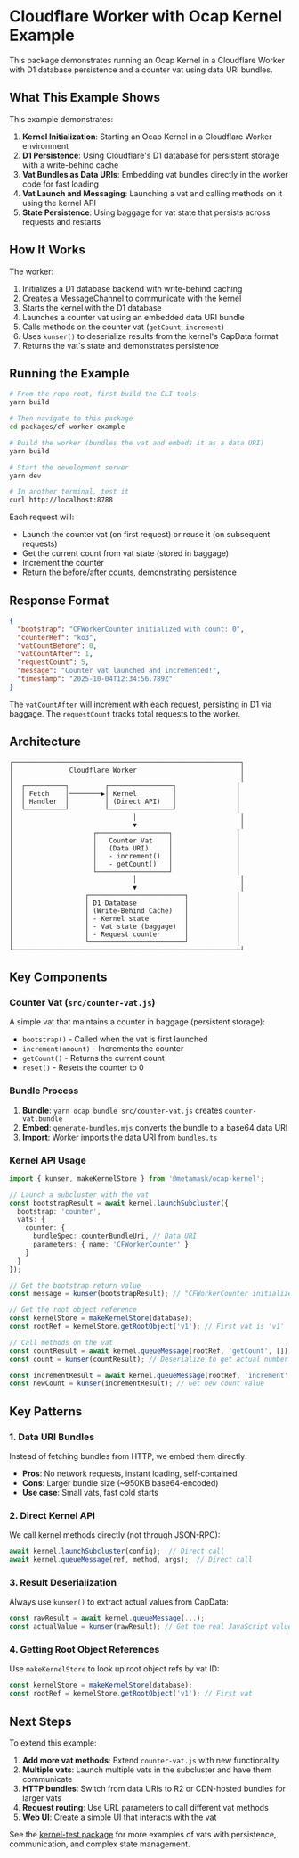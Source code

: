 # Cloudflare Worker with Ocap Kernel Example

This package demonstrates running an Ocap Kernel in a Cloudflare Worker with D1 database persistence and a counter vat using data URI bundles.

## What This Example Shows

This example demonstrates:

1. **Kernel Initialization**: Starting an Ocap Kernel in a Cloudflare Worker environment
2. **D1 Persistence**: Using Cloudflare's D1 database for persistent storage with a write-behind cache
3. **Vat Bundles as Data URIs**: Embedding vat bundles directly in the worker code for fast loading
4. **Vat Launch and Messaging**: Launching a vat and calling methods on it using the kernel API
5. **State Persistence**: Using baggage for vat state that persists across requests and restarts

## How It Works

The worker:

1. Initializes a D1 database backend with write-behind caching
2. Creates a MessageChannel to communicate with the kernel
3. Starts the kernel with the D1 database
4. Launches a counter vat using an embedded data URI bundle
5. Calls methods on the counter vat (`getCount`, `increment`)
6. Uses `kunser()` to deserialize results from the kernel's CapData format
7. Returns the vat's state and demonstrates persistence

## Running the Example

```bash
# From the repo root, first build the CLI tools
yarn build

# Then navigate to this package
cd packages/cf-worker-example

# Build the worker (bundles the vat and embeds it as a data URI)
yarn build

# Start the development server
yarn dev

# In another terminal, test it
curl http://localhost:8788
```

Each request will:
- Launch the counter vat (on first request) or reuse it (on subsequent requests)
- Get the current count from vat state (stored in baggage)
- Increment the counter
- Return the before/after counts, demonstrating persistence

## Response Format

```json
{
  "bootstrap": "CFWorkerCounter initialized with count: 0",
  "counterRef": "ko3",
  "vatCountBefore": 0,
  "vatCountAfter": 1,
  "requestCount": 5,
  "message": "Counter vat launched and incremented!",
  "timestamp": "2025-10-04T12:34:56.789Z"
}
```

The `vatCountAfter` will increment with each request, persisting in D1 via baggage. The `requestCount` tracks total requests to the worker.

## Architecture

```
┌─────────────────────────────────────────────────────────┐
│              Cloudflare Worker                          │
│                                                         │
│  ┌──────────┐         ┌────────────────┐               │
│  │ Fetch    │────────▶│ Kernel         │               │
│  │ Handler  │         │ (Direct API)   │               │
│  └──────────┘         └────────────────┘               │
│                              │                          │
│                              ▼                          │
│                    ┌──────────────────┐                │
│                    │   Counter Vat    │                │
│                    │   (Data URI)     │                │
│                    │   - increment()  │                │
│                    │   - getCount()   │                │
│                    └──────────────────┘                │
│                              │                          │
│                              ▼                          │
│                  ┌────────────────────────┐            │
│                  │ D1 Database            │            │
│                  │ (Write-Behind Cache)   │            │
│                  │ - Kernel state         │            │
│                  │ - Vat state (baggage)  │            │
│                  │ - Request counter      │            │
│                  └────────────────────────┘            │
└─────────────────────────────────────────────────────────┘
```

## Key Components

### Counter Vat (`src/counter-vat.js`)
A simple vat that maintains a counter in baggage (persistent storage):
- `bootstrap()` - Called when the vat is first launched
- `increment(amount)` - Increments the counter
- `getCount()` - Returns the current count
- `reset()` - Resets the counter to 0

### Bundle Process
1. **Bundle**: `yarn ocap bundle src/counter-vat.js` creates `counter-vat.bundle`
2. **Embed**: `generate-bundles.mjs` converts the bundle to a base64 data URI
3. **Import**: Worker imports the data URI from `bundles.ts`

### Kernel API Usage

```typescript
import { kunser, makeKernelStore } from '@metamask/ocap-kernel';

// Launch a subcluster with the vat
const bootstrapResult = await kernel.launchSubcluster({
  bootstrap: 'counter',
  vats: {
    counter: {
      bundleSpec: counterBundleUri, // Data URI
      parameters: { name: 'CFWorkerCounter' }
    }
  }
});

// Get the bootstrap return value
const message = kunser(bootstrapResult); // "CFWorkerCounter initialized..."

// Get the root object reference
const kernelStore = makeKernelStore(database);
const rootRef = kernelStore.getRootObject('v1'); // First vat is 'v1'

// Call methods on the vat
const countResult = await kernel.queueMessage(rootRef, 'getCount', []);
const count = kunser(countResult); // Deserialize to get actual number

const incrementResult = await kernel.queueMessage(rootRef, 'increment', [1]);
const newCount = kunser(incrementResult); // Get new count value
```

## Key Patterns

### 1. Data URI Bundles
Instead of fetching bundles from HTTP, we embed them directly:
- **Pros**: No network requests, instant loading, self-contained
- **Cons**: Larger bundle size (~950KB base64-encoded)
- **Use case**: Small vats, fast cold starts

### 2. Direct Kernel API
We call kernel methods directly (not through JSON-RPC):
```typescript
await kernel.launchSubcluster(config);  // Direct call
await kernel.queueMessage(ref, method, args);  // Direct call
```

### 3. Result Deserialization
Always use `kunser()` to extract actual values from CapData:
```typescript
const rawResult = await kernel.queueMessage(...);
const actualValue = kunser(rawResult); // Get the real JavaScript value
```

### 4. Getting Root Object References
Use `makeKernelStore` to look up root object refs by vat ID:
```typescript
const kernelStore = makeKernelStore(database);
const rootRef = kernelStore.getRootObject('v1'); // First vat
```

## Next Steps

To extend this example:

1. **Add more vat methods**: Extend `counter-vat.js` with new functionality
2. **Multiple vats**: Launch multiple vats in the subcluster and have them communicate
3. **HTTP bundles**: Switch from data URIs to R2 or CDN-hosted bundles for larger vats
4. **Request routing**: Use URL parameters to call different vat methods
5. **Web UI**: Create a simple UI that interacts with the vat

See the [kernel-test package](../kernel-test/src/) for more examples of vats with persistence, communication, and complex state management.
